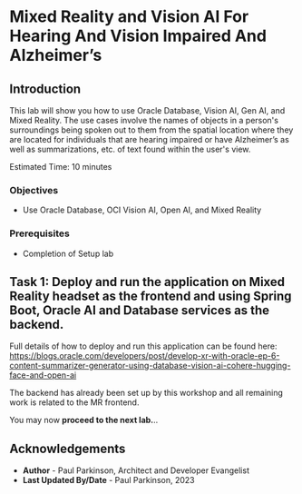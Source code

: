 # Mixed Reality and Vision AI For Hearing And Vision Impaired And Alzheimer’s

## Introduction

This lab will show you how to use Oracle Database, Vision AI, Gen AI, and Mixed Reality. 
The use cases involve the names of objects in a person's surroundings being spoken out to them from the spatial location where they are located for individuals that are hearing impaired or have Alzheimer’s as well as summarizations, etc. of text found within the user's view.

Estimated Time:  10 minutes

[](youtube:40ADd-ALkcc)

[](youtube:QTe2trT2ZHM)

### Objectives

-   Use Oracle Database, OCI Vision AI, Open AI, and Mixed Reality

### Prerequisites

- Completion of Setup lab

## Task 1: Deploy and run the application on Mixed Reality headset as the frontend and using Spring Boot, Oracle AI and Database services as the backend.

Full details of how to deploy and run this application can be found here: https://blogs.oracle.com/developers/post/develop-xr-with-oracle-ep-6-content-summarizer-generator-using-database-vision-ai-cohere-hugging-face-and-open-ai

The backend has already been set up by this workshop and all remaining work is related to the MR frontend. 

You may now **proceed to the next lab.**..

## Acknowledgements

* **Author** - Paul Parkinson, Architect and Developer Evangelist
* **Last Updated By/Date** - Paul Parkinson, 2023
